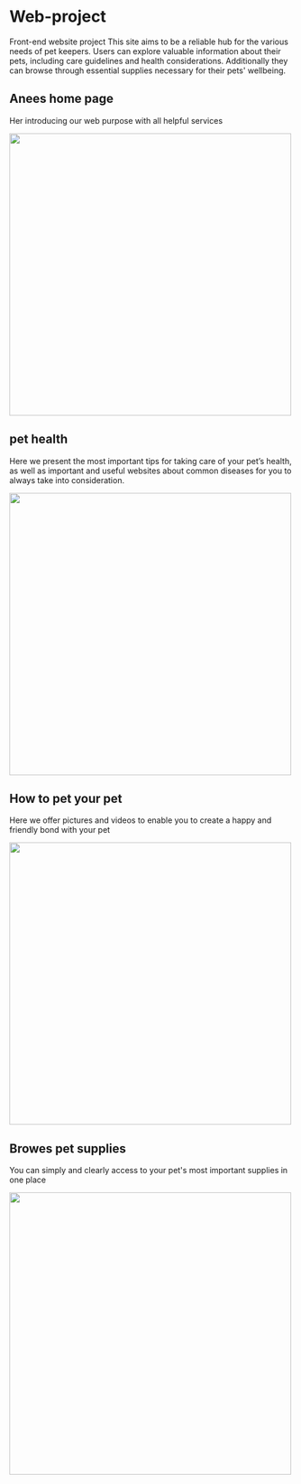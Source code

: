 # Web-project
Front-end website project This site aims to be a reliable hub for the various needs of pet keepers. Users can explore valuable information about their 
pets, including care guidelines and health considerations. Additionally they can browse through essential supplies necessary for their pets' wellbeing.
## Anees home page 
 Her introducing our web purpose with all helpful services 
 
<img src= "https://github.com/maysoon-1/Web-project/assets/107502613/9ebfc6c2-1baa-45d3-9980-d61d02eef521" width = "500">

## pet health 
Here we present the most important tips for taking care of your pet’s health, as well as important and useful websites about common diseases 
for you to always take into consideration.

<img src= "https://github.com/maysoon-1/Web-project/assets/107502613/22310b34-fa81-4521-a8ba-1411cb69603f" width = "500">

## How to pet your pet
Here we offer pictures and videos to enable you to create a happy and friendly bond with your pet

<img src= "https://github.com/maysoon-1/Web-project/assets/107502613/f3b49677-73b1-4e0b-bb01-f4e0293c361c" width = "500">

## Browes pet supplies 
You can simply and clearly access to your pet's most important supplies in one place 

<img src= "https://github.com/maysoon-1/Web-project/assets/107502613/b1b9a671-cba4-4c79-9035-e683cdbecb56" width = "500">
